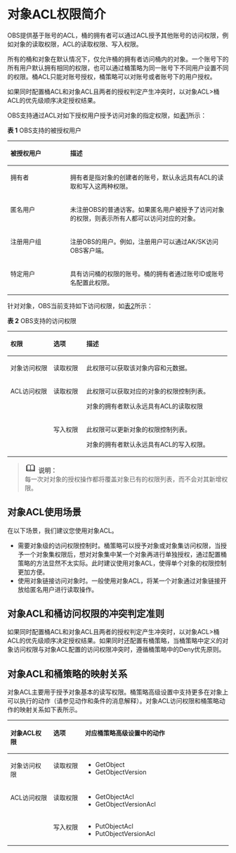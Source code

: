 # 对象ACL权限简介<a name="zh-cn_topic_0066088967"></a>

OBS提供基于账号的ACL，桶的拥有者可以通过ACL授予其他账号的访问权限，例如对象的读取权限，ACL的读取权限、写入权限。

所有的桶和对象在默认情况下，仅允许桶的拥有者访问桶内的对象。一个账号下的所有用户默认拥有相同的权限，也可以通过桶策略为同一账号下不同用户设置不同的权限。桶ACL只能对账号授权，桶策略可以对账号或者账号下的用户授权。

如果同时配置桶ACL和对象ACL且两者的授权判定产生冲突时，以对象ACL\>桶ACL的优先级顺序决定授权结果。

OBS支持通过ACL对如下授权用户授予访问对象的指定权限，如[表1](#table23236845)所示：

**表 1**  OBS支持的被授权用户

<a name="table23236845"></a>
<table><thead align="left"><tr id="zh-cn_topic_0071293615_row16039151"><th class="cellrowborder" valign="top" width="27%" id="mcps1.2.3.1.1"><p id="zh-cn_topic_0071293615_p24102815"><a name="zh-cn_topic_0071293615_p24102815"></a><a name="zh-cn_topic_0071293615_p24102815"></a>被授权用户</p>
</th>
<th class="cellrowborder" valign="top" width="73%" id="mcps1.2.3.1.2"><p id="zh-cn_topic_0071293615_p6170971"><a name="zh-cn_topic_0071293615_p6170971"></a><a name="zh-cn_topic_0071293615_p6170971"></a>描述</p>
</th>
</tr>
</thead>
<tbody><tr id="zh-cn_topic_0071293615_row30086668"><td class="cellrowborder" valign="top" width="27%" headers="mcps1.2.3.1.1 "><p id="afa5f090756de44f6b9b0507e885e6b77"><a name="afa5f090756de44f6b9b0507e885e6b77"></a><a name="afa5f090756de44f6b9b0507e885e6b77"></a>拥有者</p>
</td>
<td class="cellrowborder" valign="top" width="73%" headers="mcps1.2.3.1.2 "><p id="zh-cn_topic_0071293615_p31466092"><a name="zh-cn_topic_0071293615_p31466092"></a><a name="zh-cn_topic_0071293615_p31466092"></a>拥有者是指对象的创建者的账号，默认永远具有ACL的读取和写入这两种权限。</p>
</td>
</tr>
<tr id="r30eade55e6e646dc8fe1c64ab67e6382"><td class="cellrowborder" valign="top" width="27%" headers="mcps1.2.3.1.1 "><p id="a8bbaeefc421f4773ae9282e48768170e"><a name="a8bbaeefc421f4773ae9282e48768170e"></a><a name="a8bbaeefc421f4773ae9282e48768170e"></a>匿名用户</p>
</td>
<td class="cellrowborder" valign="top" width="73%" headers="mcps1.2.3.1.2 "><p id="a4cf47ba94b5f476e91dc55c0c1c4d46b"><a name="a4cf47ba94b5f476e91dc55c0c1c4d46b"></a><a name="a4cf47ba94b5f476e91dc55c0c1c4d46b"></a>未注册OBS的普通访客。如果匿名用户被授予了访问对象的权限，则表示所有人都可以访问对应的对象。</p>
</td>
</tr>
<tr id="zh-cn_topic_0071293615_row14759379"><td class="cellrowborder" valign="top" width="27%" headers="mcps1.2.3.1.1 "><p id="zh-cn_topic_0071293615_p54659014"><a name="zh-cn_topic_0071293615_p54659014"></a><a name="zh-cn_topic_0071293615_p54659014"></a>注册用户组</p>
</td>
<td class="cellrowborder" valign="top" width="73%" headers="mcps1.2.3.1.2 "><p id="zh-cn_topic_0071293615_p65304051"><a name="zh-cn_topic_0071293615_p65304051"></a><a name="zh-cn_topic_0071293615_p65304051"></a>注册OBS的用户。例如，注册用户可以通过AK/SK访问OBS客户端。</p>
</td>
</tr>
<tr id="zh-cn_topic_0071293615_row59256928"><td class="cellrowborder" valign="top" width="27%" headers="mcps1.2.3.1.1 "><p id="zh-cn_topic_0071293615_p35081826"><a name="zh-cn_topic_0071293615_p35081826"></a><a name="zh-cn_topic_0071293615_p35081826"></a>特定用户</p>
</td>
<td class="cellrowborder" valign="top" width="73%" headers="mcps1.2.3.1.2 "><p id="zh-cn_topic_0071293615_p23055673"><a name="zh-cn_topic_0071293615_p23055673"></a><a name="zh-cn_topic_0071293615_p23055673"></a>具有访问桶的权限的账号。桶的拥有者通过账号ID或账号名配置此权限。</p>
</td>
</tr>
</tbody>
</table>

针对对象，OBS当前支持如下访问权限，如[表2](#table28226836)所示：

**表 2**  OBS支持的访问权限

<a name="table28226836"></a>
<table><thead align="left"><tr id="zh-cn_topic_0071293615_row61083978"><th class="cellrowborder" valign="top" width="19.55%" id="mcps1.2.4.1.1"><p id="p3671603217261"><a name="p3671603217261"></a><a name="p3671603217261"></a>权限</p>
</th>
<th class="cellrowborder" valign="top" width="14.97%" id="mcps1.2.4.1.2"><p id="zh-cn_topic_0071293615_p48855171"><a name="zh-cn_topic_0071293615_p48855171"></a><a name="zh-cn_topic_0071293615_p48855171"></a>选项</p>
</th>
<th class="cellrowborder" valign="top" width="65.48%" id="mcps1.2.4.1.3"><p id="zh-cn_topic_0071293615_p64954777"><a name="zh-cn_topic_0071293615_p64954777"></a><a name="zh-cn_topic_0071293615_p64954777"></a>描述</p>
</th>
</tr>
</thead>
<tbody><tr id="zh-cn_topic_0071293615_row26845555"><td class="cellrowborder" valign="top" width="19.55%" headers="mcps1.2.4.1.1 "><p id="p2120863117261"><a name="p2120863117261"></a><a name="p2120863117261"></a>对象访问权限</p>
</td>
<td class="cellrowborder" valign="top" width="14.97%" headers="mcps1.2.4.1.2 "><p id="zh-cn_topic_0071293615_p27006329"><a name="zh-cn_topic_0071293615_p27006329"></a><a name="zh-cn_topic_0071293615_p27006329"></a>读取权限</p>
</td>
<td class="cellrowborder" valign="top" width="65.48%" headers="mcps1.2.4.1.3 "><p id="zh-cn_topic_0071293615_p40029077"><a name="zh-cn_topic_0071293615_p40029077"></a><a name="zh-cn_topic_0071293615_p40029077"></a>此权限可以获取该对象内容和元数据。</p>
</td>
</tr>
<tr id="zh-cn_topic_0071293615_row35565678"><td class="cellrowborder" rowspan="2" valign="top" width="19.55%" headers="mcps1.2.4.1.1 "><p id="p3315846717261"><a name="p3315846717261"></a><a name="p3315846717261"></a>ACL访问权限</p>
</td>
<td class="cellrowborder" valign="top" width="14.97%" headers="mcps1.2.4.1.2 "><p id="zh-cn_topic_0071293615_p62247688"><a name="zh-cn_topic_0071293615_p62247688"></a><a name="zh-cn_topic_0071293615_p62247688"></a>读取权限</p>
</td>
<td class="cellrowborder" valign="top" width="65.48%" headers="mcps1.2.4.1.3 "><p id="zh-cn_topic_0071293615_p8897958"><a name="zh-cn_topic_0071293615_p8897958"></a><a name="zh-cn_topic_0071293615_p8897958"></a>此权限可以获取对应的对象的权限控制列表。</p>
<p id="zh-cn_topic_0071293615_p12972762"><a name="zh-cn_topic_0071293615_p12972762"></a><a name="zh-cn_topic_0071293615_p12972762"></a>对象的拥有者默认永远具有ACL的读取权限</p>
</td>
</tr>
<tr id="zh-cn_topic_0071293615_row49646001"><td class="cellrowborder" valign="top" headers="mcps1.2.4.1.1 "><p id="zh-cn_topic_0071293615_p61903120"><a name="zh-cn_topic_0071293615_p61903120"></a><a name="zh-cn_topic_0071293615_p61903120"></a>写入权限</p>
</td>
<td class="cellrowborder" valign="top" headers="mcps1.2.4.1.2 "><p id="zh-cn_topic_0071293615_p48096812"><a name="zh-cn_topic_0071293615_p48096812"></a><a name="zh-cn_topic_0071293615_p48096812"></a>此权限可以更新对象的权限控制列表。</p>
<p id="zh-cn_topic_0071293615_p30218124"><a name="zh-cn_topic_0071293615_p30218124"></a><a name="zh-cn_topic_0071293615_p30218124"></a>对象的拥有者默认永远具有ACL的写入权限。</p>
</td>
</tr>
</tbody>
</table>

>![](public_sys-resources/icon-note.gif) **说明：**   
>每一次对对象的授权操作都将覆盖对象已有的权限列表，而不会对其新增权限。  

## 对象ACL使用场景<a name="section41561114217"></a>

在以下场景，我们建议您使用对象ACL。

-   需要对象级的访问权限控制时。桶策略可以授予对象或对象集访问权限，当授予一个对象集权限后，想对对象集中某一个对象再进行单独授权，通过配置桶策略的方法显然不太实际。此时建议使用对象ACL，使得单个对象的权限控制更加方便。
-   使用对象链接访问对象时。一般使用对象ACL，将某一个对象通过对象链接开放给匿名用户进行读取操作。

## 对象ACL和桶访问权限的冲突判定准则<a name="section1915916141114"></a>

如果同时配置桶ACL和对象ACL且两者的授权判定产生冲突时，以对象ACL\>桶ACL的优先级顺序决定授权结果。如果同时还配置有桶策略，当桶策略中定义的对象访问权限与对象ACL配置的访问权限冲突时，遵循桶策略中的Deny优先原则。

## 对象ACL和桶策略的映射关系<a name="section816016146119"></a>

对象ACL主要用于授予对象基本的读写权限。桶策略高级设置中支持更多在对象上可以执行的动作（请参见动作和条件的消息解释）。对象ACL访问权限和桶策略动作的映射关系如下表所示。

<a name="table4160714016"></a>
<table><thead align="left"><tr id="row122474141815"><th class="cellrowborder" valign="top" width="19.388061193880613%" id="mcps1.1.4.1.1"><p id="p92471614310"><a name="p92471614310"></a><a name="p92471614310"></a>对象ACL权限</p>
</th>
<th class="cellrowborder" valign="top" width="14.288571142885711%" id="mcps1.1.4.1.2"><p id="p1024713142118"><a name="p1024713142118"></a><a name="p1024713142118"></a>选项</p>
</th>
<th class="cellrowborder" valign="top" width="66.32336766323368%" id="mcps1.1.4.1.3"><p id="p62479146116"><a name="p62479146116"></a><a name="p62479146116"></a>对应桶策略高级设置中的动作</p>
</th>
</tr>
</thead>
<tbody><tr id="row1724718148112"><td class="cellrowborder" valign="top" width="19.388061193880613%" headers="mcps1.1.4.1.1 "><p id="p102479141019"><a name="p102479141019"></a><a name="p102479141019"></a>对象访问权限</p>
</td>
<td class="cellrowborder" valign="top" width="14.288571142885711%" headers="mcps1.1.4.1.2 "><p id="p724781411118"><a name="p724781411118"></a><a name="p724781411118"></a>读取权限</p>
</td>
<td class="cellrowborder" valign="top" width="66.32336766323368%" headers="mcps1.1.4.1.3 "><a name="ul1424715141914"></a><a name="ul1424715141914"></a><ul id="ul1424715141914"><li>GetObject</li><li>GetObjectVersion</li></ul>
</td>
</tr>
<tr id="row12247101419112"><td class="cellrowborder" rowspan="2" valign="top" width="19.388061193880613%" headers="mcps1.1.4.1.1 "><p id="p62471514814"><a name="p62471514814"></a><a name="p62471514814"></a>ACL访问权限</p>
</td>
<td class="cellrowborder" valign="top" width="14.288571142885711%" headers="mcps1.1.4.1.2 "><p id="p72471314311"><a name="p72471314311"></a><a name="p72471314311"></a>读取权限</p>
</td>
<td class="cellrowborder" valign="top" width="66.32336766323368%" headers="mcps1.1.4.1.3 "><a name="ul324718149119"></a><a name="ul324718149119"></a><ul id="ul324718149119"><li>GetObjectAcl</li><li>GetObjectVersionAcl</li></ul>
</td>
</tr>
<tr id="row122478141116"><td class="cellrowborder" valign="top" headers="mcps1.1.4.1.1 "><p id="p8247614513"><a name="p8247614513"></a><a name="p8247614513"></a>写入权限</p>
</td>
<td class="cellrowborder" valign="top" headers="mcps1.1.4.1.2 "><a name="ul122471014113"></a><a name="ul122471014113"></a><ul id="ul122471014113"><li>PutObjectAcl</li><li>PutObjectVersionAcl</li></ul>
</td>
</tr>
</tbody>
</table>

